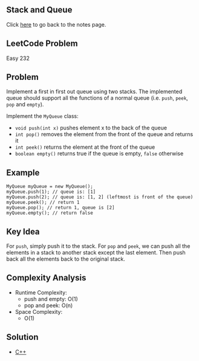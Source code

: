## Stack and Queue
Click [here](../notes.md) to go back to the notes page.

## LeetCode Problem
Easy 232

## Problem
Implement a first in first out queue using two stacks. The implemented queue should support all the functions of a normal queue (i.e. `push`, `peek`, `pop` and `empty`).

Implement the `MyQueue` class:
- `void push(int x)` pushes element x to the back of the queue
- `int pop()` removes the element from the front of the queue and returns it
- `int peek()` returns the element at the front of the queue
- `boolean empty()` returns true if the queue is empty, `false` otherwise

## Example
```
MyQueue myQueue = new MyQueue();
myQueue.push(1); // queue is: [1]
myQueue.push(2); // queue is: [1, 2] (leftmost is front of the queue)
myQueue.peek(); // return 1
myQueue.pop(); // return 1, queue is [2]
myQueue.empty(); // return false
```

## Key Idea
For `push`, simply push it to the stack. For `pop` and `peek`, we can push all the elements in a stack to another stack except the last element. Then push back all the elements back to the original stack.

## Complexity Analysis
- Runtime Complexity:
  - push and empty: O(1)
  - pop and peek: O(n)
- Space Complexity:
  - O(1)

## Solution
- [C++](./solution.cpp)
